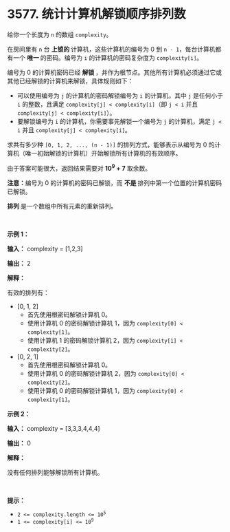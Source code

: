 # 3577. 统计计算机解锁顺序排列数 

<p>给你一个长度为 <code>n</code> 的数组 <code>complexity</code>。</p>

<p>在房间里有 <code>n</code> 台&nbsp;<strong>上锁的&nbsp;</strong>计算机，这些计算机的编号为 0 到 <code>n - 1</code>，每台计算机都有一个&nbsp;<strong>唯一&nbsp;</strong>的密码。编号为 <code>i</code> 的计算机的密码复杂度为 <code>complexity[i]</code>。</p>

<p>编号为 0 的计算机密码已经&nbsp;<strong>解锁&nbsp;</strong>，并作为根节点。其他所有计算机必须通过它或其他已经解锁的计算机来解锁，具体规则如下：</p>

<ul>
	<li>可以使用编号为 <code>j</code> 的计算机的密码解锁编号为 <code>i</code> 的计算机，其中 <code>j</code> 是任何小于 <code>i</code> 的整数，且满足 <code>complexity[j] &lt; complexity[i]</code>（即 <code>j &lt; i</code> 并且 <code>complexity[j] &lt; complexity[i]</code>）。</li>
	<li>要解锁编号为 <code>i</code> 的计算机，你需要事先解锁一个编号为 <code>j</code> 的计算机，满足 <code>j &lt; i</code> 并且 <code>complexity[j] &lt; complexity[i]</code>。</li>
</ul>

<p>求共有多少种 <code>[0, 1, 2, ..., (n - 1)]</code> 的排列方式，能够表示从编号为 0 的计算机（唯一初始解锁的计算机）开始解锁所有计算机的有效顺序。</p>

<p>由于答案可能很大，返回结果需要对 <strong>10<sup>9</sup> + 7</strong> 取余数。</p>

<p><strong>注意：</strong>编号为 0 的计算机的密码已解锁，而&nbsp;<strong>不是&nbsp;</strong>排列中第一个位置的计算机密码已解锁。</p>

<p><strong>排列&nbsp;</strong>是一个数组中所有元素的重新排列。</p>

<p>&nbsp;</p>

<p><strong class="example">示例 1：</strong></p>

<div class="example-block">
<p><strong>输入：</strong> <span class="example-io">complexity = [1,2,3]</span></p>

<p><strong>输出：</strong> <span class="example-io">2</span></p>

<p><strong>解释：</strong></p>

<p>有效的排列有：</p>

<ul>
	<li>[0, 1, 2]
	<ul>
		<li>首先使用根密码解锁计算机 0。</li>
		<li>使用计算机 0 的密码解锁计算机 1，因为 <code>complexity[0] &lt; complexity[1]</code>。</li>
		<li>使用计算机 1 的密码解锁计算机 2，因为 <code>complexity[1] &lt; complexity[2]</code>。</li>
	</ul>
	</li>
	<li>[0, 2, 1]
	<ul>
		<li>首先使用根密码解锁计算机 0。</li>
		<li>使用计算机 0 的密码解锁计算机 2，因为 <code>complexity[0] &lt; complexity[2]</code>。</li>
		<li>使用计算机 0 的密码解锁计算机 1，因为 <code>complexity[0] &lt; complexity[1]</code>。</li>
	</ul>
	</li>
</ul>
</div>

<p><strong class="example">示例 2：</strong></p>

<div class="example-block">
<p><strong>输入：</strong> <span class="example-io">complexity = [3,3,3,4,4,4]</span></p>

<p><strong>输出：</strong> <span class="example-io">0</span></p>

<p><strong>解释：</strong></p>

<p>没有任何排列能够解锁所有计算机。</p>
</div>

<p>&nbsp;</p>

<p><strong>提示：</strong></p>

<ul>
	<li><code>2 &lt;= complexity.length &lt;= 10<sup>5</sup></code></li>
	<li><code>1 &lt;= complexity[i] &lt;= 10<sup>9</sup></code></li>
</ul>
